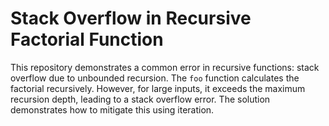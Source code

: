 # Stack Overflow in Recursive Factorial Function

This repository demonstrates a common error in recursive functions: stack overflow due to unbounded recursion. The `foo` function calculates the factorial recursively. However, for large inputs, it exceeds the maximum recursion depth, leading to a stack overflow error. The solution demonstrates how to mitigate this using iteration.